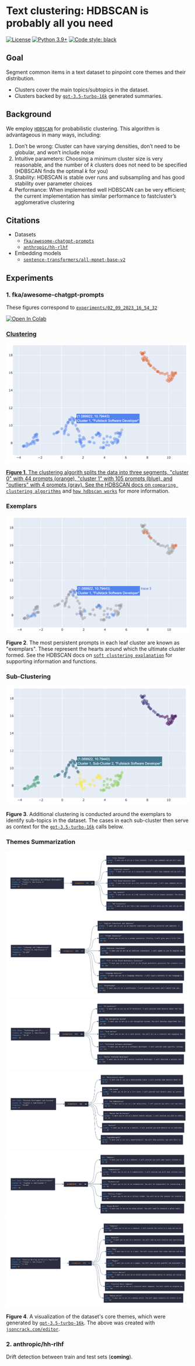 # Text clustering: HDBSCAN is probably all you need

[![License](https://img.shields.io/badge/License-Apache_2.0-green.svg)](https://github.com/daniel-furman/Polyglot-or-Not/blob/main/LICENSE) 
[![Python 3.9+](https://img.shields.io/badge/python-3.9+-blue.svg)](https://www.python.org/downloads/release/python-390/) 
[![Code style: black](https://img.shields.io/badge/code%20style-black-000000.svg)](https://github.com/psf/black) 

## Goal

Segment common items in a text dataset to pinpoint core themes and their distribution. 

* Clusters cover the main topics/subtopics in the dataset.
* Clusters backed by [`gpt-3.5-turbo-16k`](https://platform.openai.com/docs/models/gpt-3-5) generated summaries.

## Background

We employ [`HDBSCAN`](https://hdbscan.readthedocs.io/en/latest/index.html) for probabilistic clustering. This algorithm is advantageous in many ways, including:

1. Don’t be wrong: Cluster can have varying densities, don’t need to be globular, and won’t include noise
2. Intuitive parameters: Choosing a minimum cluster size is very reasonable, and the number of *k* clusters does not need to be specified (HDBSCAN finds the optimal *k* for you)
3. Stability: HDBSCAN is stable over runs and subsampling and has good stability over parameter choices
4. Performance: When implemented well HDBSCAN can be very efficient; the current implementation has similar performance to fastcluster’s agglomerative clustering

## Citations

* Datasets
    * [`fka/awesome-chatgpt-prompts`](https://huggingface.co/datasets/fka/awesome-chatgpt-prompts)
    * [`anthropic/hh-rlhf`](https://huggingface.co/datasets/Anthropic/hh-rlhf)    
* Embedding models
    * [`sentence-transformers/all-mpnet-base-v2`](https://huggingface.co/sentence-transformers/all-mpnet-base-v2)

## Experiments

### 1. fka/awesome-chatgpt-prompts

These figures correspond to [`experiments/02_09_2023_16_54_32`](https://github.com/daniel-furman/awesome-chatgpt-prompts-clustering/tree/main/experiments/02_09_2023_16_54_32)

<a target="_blank" href="https://colab.research.google.com/github/daniel-furman/awesome-chatgpt-prompts-clustering/blob/main/notebooks/awesome-chatgpt-prompts-clustering.ipynb"> <img src="https://colab.research.google.com/assets/colab-badge.svg" alt="Open In Colab"/>

### Clustering

![](experiments/02_09_2023_16_54_32/assets/clusters_viz_1.png)

**Figure 1**. The clustering algorith splits the data into three segments, "cluster 0" with 44 prompts (orange), "cluster 1" with 105 prompts (blue), and "outliers" with 4 prompts (gray). See the HDBSCAN docs on [`comparing clustering algorithms`](https://hdbscan.readthedocs.io/en/latest/comparing_clustering_algorithms.html#hdbscan) and [`how hdbscan works`](https://hdbscan.readthedocs.io/en/latest/how_hdbscan_works.html) for more information.

### Exemplars

![](experiments/02_09_2023_16_54_32/assets/exemplars_viz_1.png)

**Figure 2**. The most persistent prompts in each leaf cluster are known as "exemplars". These represent the hearts around which the ultimate cluster formed. See the HDBSCAN docs on [`soft clustering explanation`](https://hdbscan.readthedocs.io/en/latest/soft_clustering_explanation.html#distance-based-membership) for supporting information and functions.

### Sub-Clustering

![](experiments/02_09_2023_16_54_32/assets/exemplars_viz_2.png)

**Figure 3**. Additional clustering is conducted around the exemplars to identify sub-topics in the dataset. The cases in each sub-cluster then serve as context for the [`gpt-3.5-turbo-16k`](https://platform.openai.com/docs/models/gpt-3-5) calls below.

### Themes Summarization

![](experiments/02_09_2023_16_54_32/assets/cluster0_subcluster0.png)
![](experiments/02_09_2023_16_54_32/assets/cluster0_subcluster1.png)
![](experiments/02_09_2023_16_54_32/assets/cluster1_subcluster2.png)
![](experiments/02_09_2023_16_54_32/assets/cluster1_subcluster3.png)
![](experiments/02_09_2023_16_54_32/assets/cluster1_subcluster4.png)
![](experiments/02_09_2023_16_54_32/assets/cluster1_subcluster5.png)

**Figure 4**. A visualization of the dataset's core themes, which were generated by [`gpt-3.5-turbo-16k`](https://platform.openai.com/docs/models/gpt-3-5). The above was created with [`jsoncrack.com/editor`](https://jsoncrack.com/editor).


### 2. anthropic/hh-rlhf

Drift detection between train and test sets (**coming**). 